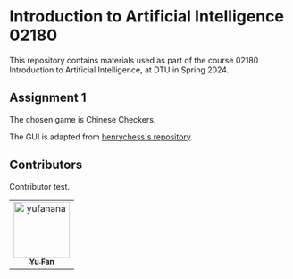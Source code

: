 # Introduction to Artificial Intelligence 02180

This repository contains materials used as part of the course 02180 Introduction to Artificial Intelligence, at DTU in Spring 2024.

## Assignment 1

The chosen game is Chinese Checkers.

The GUI is adapted from [henrychess's repository](https://github.com/henrychess/pygame-chinese-checkers/).

## Contributors

Contributor test.

<!-- readme: contributors -start -->
<table>
<tr>
    <td align="center">
        <a href="https://github.com/yufanana">
            <img src="https://avatars.githubusercontent.com/u/58071981?v=4" width="100;" alt="yufanana"/>
            <br />
            <sub><b>Yu Fan</b></sub>
        </a>
    </td></tr>
</table>
<!-- readme: contributors -end -->
